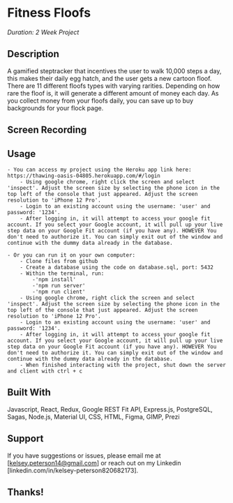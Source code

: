 # Fitness Floofs

_Duration: 2 Week Project_

## Description
A gamified steptracker that incentives the user to walk 10,000 steps a day, this makes their daily egg hatch, and the user gets a new cartoon floof. There are 11 different floofs types with varying rarities. Depending on how rare the floof is, it will generate a different amount of money each day. As you collect money from your floofs daily, you can save up to buy backgrounds for your flock page.

## Screen Recording


## Usage
    - You can access my project using the Heroku app link here: https://thawing-oasis-04805.herokuapp.com/#/login
        - Using google chrome, right click the screen and select 'inspect'. Adjust the screen size by selecting the phone icon in the top left of the console that just appeared. Adjust the screen resolution to 'iPhone 12 Pro'.
        - Login to an existing account using the username: 'user' and password: '1234'.
        - After logging in, it will attempt to access your google fit account. If you select your Google account, it will pull up your live step data on your Google Fit account (if you have any). HOWEVER You don't need to authorize it. You can simply exit out of the window and continue with the dummy data already in the database.

    - Or you can run it on your own computer:
        - Clone files from github
        - Create a database using the code on database.sql, port: 5432
        - Within the terminal, run: 
            -'npm install' 
            -'npm run server'
            -'npm run client'
        - Using google chrome, right click the screen and select 'inspect'. Adjust the screen size by selecting the phone icon in the top left of the console that just appeared. Adjust the screen resolution to 'iPhone 12 Pro'.
        - Login to an existing account using the username: 'user' and password: '1234'.
        - After logging in, it will attempt to access your google fit account. If you select your Google account, it will pull up your live step data on your Google Fit account (if you have any). HOWEVER You don't need to authorize it. You can simply exit out of the window and continue with the dummy data already in the database.
        - When finished interacting with the project, shut down the server and client with ctrl + c

## Built With
Javascript, React, Redux, Google REST Fit API, Express.js, PostgreSQL, Sagas, Node.js, Material UI, CSS, HTML, Figma, GIMP, Prezi

## Support
If you have suggestions or issues, please email me at [kelsey.peterson14@gmail.com] or reach out on my Linkedin [linkedin.com/in/kelsey-peterson820682173].

## Thanks!
